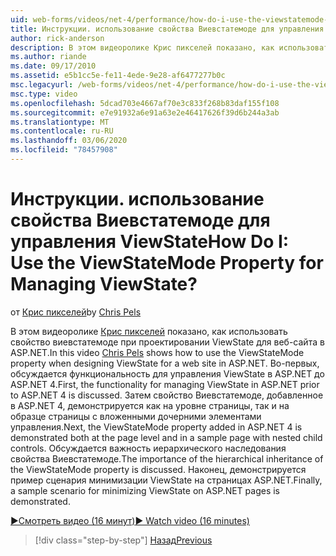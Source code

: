 ```yaml
---
uid: web-forms/videos/net-4/performance/how-do-i-use-the-viewstatemode-property-for-managing-viewstate
title: Инструкции. использование свойства Виевстатемоде для управления ViewState | Документы Майкрософт
author: rick-anderson
description: В этом видеоролике Крис пикселей показано, как использовать свойство Виевстатемоде при проектировании ViewState для веб-сайта в ASP.NET.
ms.author: riande
ms.date: 09/17/2010
ms.assetid: e5b1cc5e-fe11-4ede-9e28-af6477277b0c
msc.legacyurl: /web-forms/videos/net-4/performance/how-do-i-use-the-viewstatemode-property-for-managing-viewstate
msc.type: video
ms.openlocfilehash: 5dcad703e4667af70e3c833f268b83daf155f108
ms.sourcegitcommit: e7e91932a6e91a63e2e46417626f39d6b244a3ab
ms.translationtype: MT
ms.contentlocale: ru-RU
ms.lasthandoff: 03/06/2020
ms.locfileid: "78457908"
---
```

# <a name="how-do-i-use-the-viewstatemode-property-for-managing-viewstate"></a><span data-ttu-id="f99f6-104">Инструкции. использование свойства Виевстатемоде для управления ViewState</span><span class="sxs-lookup"><span data-stu-id="f99f6-104">How Do I: Use the ViewStateMode Property for Managing ViewState?</span></span>

<span data-ttu-id="f99f6-105">от [Крис пикселей](https://twitter.com/chrispels)</span><span class="sxs-lookup"><span data-stu-id="f99f6-105">by [Chris Pels](https://twitter.com/chrispels)</span></span>

<span data-ttu-id="f99f6-106">В этом видеоролике [Крис пикселей](http://www.idevtech.com) показано, как использовать свойство виевстатемоде при проектировании ViewState для веб-сайта в ASP.NET.</span><span class="sxs-lookup"><span data-stu-id="f99f6-106">In this video [Chris Pels](http://www.idevtech.com) shows how to use the ViewStateMode property when designing ViewState for a web site in ASP.NET.</span></span> <span data-ttu-id="f99f6-107">Во-первых, обсуждается функциональность для управления ViewState в ASP.NET до ASP.NET 4.</span><span class="sxs-lookup"><span data-stu-id="f99f6-107">First, the functionality for managing ViewState in ASP.NET prior to ASP.NET 4 is discussed.</span></span> <span data-ttu-id="f99f6-108">Затем свойство Виевстатемоде, добавленное в ASP.NET 4, демонстрируется как на уровне страницы, так и на образце страницы с вложенными дочерними элементами управления.</span><span class="sxs-lookup"><span data-stu-id="f99f6-108">Next, the ViewStateMode property added in ASP.NET 4 is demonstrated both at the page level and in a sample page with nested child controls.</span></span> <span data-ttu-id="f99f6-109">Обсуждается важность иерархического наследования свойства Виевстатемоде.</span><span class="sxs-lookup"><span data-stu-id="f99f6-109">The importance of the hierarchical inheritance of the ViewStateMode property is discussed.</span></span> <span data-ttu-id="f99f6-110">Наконец, демонстрируется пример сценария минимизации ViewState на страницах ASP.NET.</span><span class="sxs-lookup"><span data-stu-id="f99f6-110">Finally, a sample scenario for minimizing ViewState on ASP.NET pages is demonstrated.</span></span>

[<span data-ttu-id="f99f6-111">&#9654;Смотреть видео (16 минут)</span><span class="sxs-lookup"><span data-stu-id="f99f6-111">&#9654; Watch video (16 minutes)</span></span>](https://channel9.msdn.com/Blogs/ASP-NET-Site-Videos/how-do-i-use-the-viewstatemode-property-for-managing-viewstate)

> [!div class="step-by-step"]
> [<span data-ttu-id="f99f6-112">Назад</span><span class="sxs-lookup"><span data-stu-id="f99f6-112">Previous</span></span>](aspnet-4-quick-hit-easy-state-compression.md)
